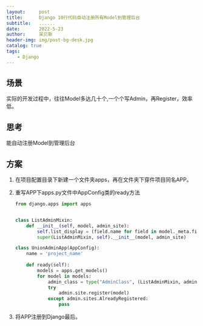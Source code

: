 ```yaml
---
layout:     post
title:      Django 10行代码自动注册所有Model到管理后台
subtitle:   ......
date:       2022-5-23
author:     呆贝斯
header-img: img/post-bg-desk.jpg
catalog: true
tags:
    - Django
---
```

## 场景

实际的开发过程中，往往Model多达几十个,一个个写Admin，再Register，效率低。

## 思考

能自动注册Model到管理后台

## 方案

1. 在项目配置目录下新建一个文件夹apps，再在文件夹下穿件项目同名APP。
2. 重写APP下apps.py文件中AppConfig类的ready方法

    ```python
    from django.apps import apps
    
    
    class ListAdminMixin:
        def __init__(self, model, admin_site):
            self.list_display = (field.name for field in model._meta.fields)
            super(ListAdminMixin, self).__init__(model, admin_site)
   
    class UnionAdminApp(AppConfig):
        name = 'project_name'
        
        def ready(self):
            models = apps.get_models()
            for model in models:
                admin_class = type("AdminClass", (ListAdminMixin, admin.ModelAdmin))
                try
                    admin.site.register(model)
                except admin.sites.AlreadyRegistered:
                    pass
    ```

3. 将APP注册到Django最后。

